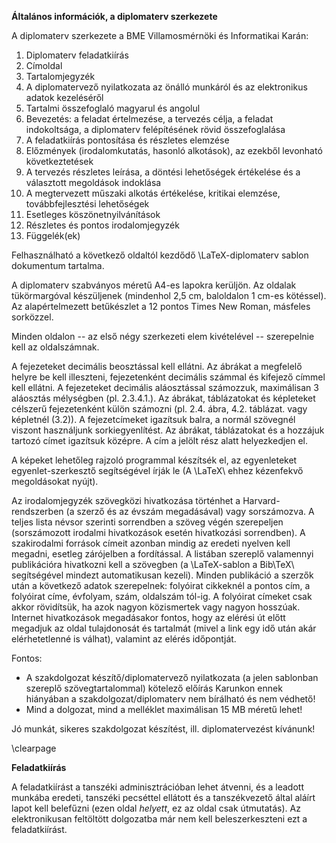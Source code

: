 **Általános információk, a diplomaterv szerkezete**

A diplomaterv szerkezete a BME Villamosmérnöki és Informatikai Karán:

1. Diplomaterv feladatkiírás
2. Címoldal
3. Tartalomjegyzék
4. A diplomatervező nyilatkozata az önálló munkáról és az elektronikus adatok kezeléséről
5. Tartalmi összefoglaló magyarul és angolul
6. Bevezetés: a feladat értelmezése, a tervezés célja, a feladat indokoltsága, a diplomaterv felépítésének rövid összefoglalása
7. A feladatkiírás pontosítása és részletes elemzése
8. Előzmények (irodalomkutatás, hasonló alkotások), az ezekből levonható következtetések
9. A tervezés részletes leírása, a döntési lehetőségek értékelése és a választott megoldások indoklása
10. A megtervezett műszaki alkotás értékelése, kritikai elemzése, továbbfejlesztési lehetőségek
11. Esetleges köszönetnyilvánítások
12. Részletes és pontos irodalomjegyzék
13. Függelék(ek)

Felhasználható a következő oldaltól kezdődő \LaTeX-diplomaterv sablon dokumentum tartalma. 

A diplomaterv szabványos méretű A4-es lapokra kerüljön. Az oldalak tükörmargóval készüljenek (mindenhol 2,5 cm, baloldalon 1 cm-es kötéssel). Az alapértelmezett betűkészlet a 12 pontos Times New Roman, másfeles sorközzel.

Minden oldalon -- az első négy szerkezeti elem kivételével -- szerepelnie kell az oldalszámnak.

A fejezeteket decimális beosztással kell ellátni. Az ábrákat a megfelelő helyre be kell illeszteni, fejezetenként decimális számmal és kifejező címmel kell ellátni. A fejezeteket decimális aláosztással számozzuk, maximálisan 3 aláosztás mélységben (pl. 2.3.4.1.). Az ábrákat, táblázatokat és képleteket célszerű fejezetenként külön számozni (pl. 2.4. ábra, 4.2. táblázat. vagy képletnél (3.2)). A fejezetcímeket igazítsuk balra, a normál szövegnél viszont használjunk sorkiegyenlítést. Az ábrákat, táblázatokat és a hozzájuk tartozó címet igazítsuk középre. A cím a jelölt rész alatt helyezkedjen el.

A képeket lehetőleg rajzoló programmal készítsék el, az egyenleteket egyenlet-szerkesztő segítségével írják le (A \LaTeX\ ehhez kézenfekvő megoldásokat nyújt).

Az irodalomjegyzék szövegközi hivatkozása történhet a Harvard-rendszerben (a szerző és az évszám megadásával) vagy sorszámozva. A teljes lista névsor szerinti sorrendben a szöveg végén szerepeljen (sorszámozott irodalmi hivatkozások esetén hivatkozási sorrendben). A szakirodalmi források címeit azonban mindig az eredeti nyelven kell megadni, esetleg zárójelben a fordítással. A listában szereplő valamennyi publikációra hivatkozni kell a szövegben (a \LaTeX-sablon a Bib\TeX\ segítségével mindezt automatikusan kezeli). Minden publikáció a szerzők után a következő adatok szerepelnek: folyóirat cikkeknél a pontos cím, a folyóirat címe, évfolyam, szám, oldalszám tól-ig. A folyóirat címeket csak akkor rövidítsük, ha azok nagyon közismertek vagy nagyon hosszúak. Internet hivatkozások megadásakor fontos, hogy az elérési út előtt megadjuk az oldal tulajdonosát és tartalmát (mivel a link egy idő után akár elérhetetlenné is válhat), valamint az elérés időpontját.

Fontos:

* A szakdolgozat készítő/diplomatervező nyilatkozata (a jelen sablonban szereplő szövegtartalommal) kötelező előírás Karunkon ennek hiányában a szakdolgozat/diplomaterv nem bírálható és nem védhető!
* Mind a dolgozat, mind a melléklet maximálisan 15 MB méretű lehet!

Jó munkát, sikeres szakdolgozat készítést, ill. diplomatervezést kívánunk!

\clearpage

**Feladatkiírás**

A feladatkiírást a tanszéki adminisztrációban lehet átvenni, és a leadott munkába eredeti, tanszéki pecséttel ellátott és a tanszékvezető által aláírt lapot kell belefűzni (ezen oldal *helyett*, ez az oldal csak útmutatás). Az elektronikusan feltöltött dolgozatba már nem kell beleszerkeszteni ezt a feladatkiírást.
